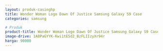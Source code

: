 ```yaml
---
layout: produk-casinghp
title: Wonder Woman Logo Dawn Of Justice Samsung Galaxy S9 Case
categories: samsung

# Produk
product-title: Wonder Woman Logo Dawn Of Justice Samsung Galaxy S9 Case
image-drive: 1A8PaGYYK-Kwi1tE5d2_BzFLIIzyXr94r
harga: 90000
---
```

